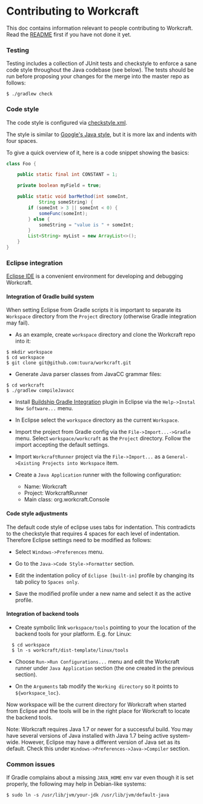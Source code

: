 # Contributing to Workcraft

This doc contains information relevant to people contributing to Workcraft.
Read the [README](README.md) first if you have not done it yet.

### Testing

Testing includes a collection of JUnit tests and checkstyle to enforce a sane
code style throughout the Java codebase (see below). The tests should be run
before proposing your changes for the merge into the master repo as follows:

    $ ./gradlew check

### Code style

The code style is configured via [checkstyle.xml](config/checkstyle/checkstyle.xml).

The style is similar to [Google's Java style](https://google.github.io/styleguide/javaguide.html),
but it is more lax and indents with four spaces.

To give a quick overview of it, here is a code snippet showing the
basics:

```java
class Foo {

    public static final int CONSTANT = 1;

    private boolean myField = true;

    public static void barMethod(int someInt,
            String someString) {
        if (someInt > 3 || someInt < 0) {
            someFunc(someInt);
        } else {
            someString = "value is " + someInt;
        }
        List<String> myList = new ArrayList<>();
    }
}
```

### Eclipse integration

[Eclipse IDE](https://www.eclipse.org/) is a convenient environment for
developing and debugging Workcraft.

#### Integration of Gradle build system

When setting Eclipse from Gradle scripts it is important to separate its
`Workspace` directory from the `Project` directory (otherwise Gradle
integration may fail).

* As an example, create `workspace` directory and clone the Workcraft
  repo into it:

```
$ mkdir workspace
$ cd workspace
$ git clone git@github.com:tuura/workcraft.git
```

* Generate Java parser classes from JavaCC grammar files:

```
$ cd workcraft
$ ./gradlew compileJavacc
```

* Install [Buildship Gradle Integration](https://marketplace.eclipse.org/content/buildship-gradle-integration)
  plugin in Eclipse via the `Help->Instal New Software...` menu.

* In Eclipse select the `workspace` directory as the current `Workspace`.

* Import the project from Gradle config via the `File->Import...->Gradle`
  menu. Select `workspace/workcraft` as the `Project` directory.
  Follow the import accepting the default settings.

* Import `WorkcraftRunner` project via the `File->Import...` as a
  `General->Existing Projects into Workspace` item.

* Create a `Java Application` runner with the following configuration:

  * Name: Workcraft
  * Project: WorkcraftRunner
  * Main class: org.workcraft.Console

#### Code style adjustments

The default code style of eclipse uses tabs for indentation. This
contradicts to the checkstyle that requires 4 spaces for each level of
indentation. Therefore Eclipse settings need to be modified as follows:

* Select `Windows->Preferences` menu.

* Go to the `Java->Code Style->Formatter` section.

* Edit the indentation policy of `Eclipse [built-in]` profile by
  changing its tab policy to `Spaces only`.

* Save the modified profile under a new name and select it as the active
  profile.

#### Integration of backend tools

* Create symbolic link `workspace/tools` pointing to your the location
  of the backend tools for your platform. E.g. for Linux:

```
  $ cd workspace
  $ ln -s workcraft/dist-template/linux/tools
```

* Choose `Run->Run Configurations...` menu and edit the Workcraft runner
  under `Java Application` section (the one created in the previous
  section).

* On the `Arguments` tab modify the `Working directory` so it points to
  `${workspace_loc}`.

Now workspace will be the current directory for Workcraft when started
from Eclipse and the tools will be in the right place for Workcraft to
locate the backend tools.

Note: Workcraft requires Java 1.7 or newer for a successful build. You
may have several versions of Java installed with Java 1.7 being active
system-wide. However, Eclipse may have a different version of Java set
as its default. Check this under `Windows->Preferences->Java->Compiler`
section.

### Common issues

If Gradle complains about a missing `JAVA_HOME` env var even though it
is set properly, the following may help in Debian-like systems:

    $ sudo ln -s /usr/lib/jvm/your-jdk /usr/lib/jvm/default-java
